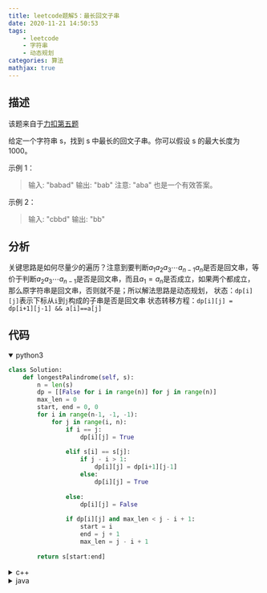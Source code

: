 ```yaml
---
title: leetcode题解5：最长回文子串
date: 2020-11-21 14:50:53
tags:
    - leetcode
    - 字符串
    - 动态规划
categories: 算法
mathjax: true
---
```


## 描述

该题来自于[力扣第五题](https://leetcode-cn.com/problems/longest-palindromic-substring)

给定一个字符串 s，找到 s 中最长的回文子串。你可以假设 s 的最大长度为 1000。

<!--more-->

示例 1：
> 输入: "babad"
输出: "bab"
注意: "aba" 也是一个有效答案。

示例 2：
> 输入: "cbbd"
输出: "bb"


## 分析
关键思路是如何尽量少的遍历？注意到要判断$a_1a_2a_3 \cdots a_{n-1} a_n$是否是回文串，等价于判断$a_2a_3 \cdots a_{n-1}$是否是回文串，而且$a_1=a_n$是否成立，如果两个都成立，那么原字符串是回文串，否则就不是；所以解法思路是动态规划，
状态：`dp[i][j]`表示下标从`i`到`j`构成的子串是否是回文串
状态转移方程：`dp[i][j] = dp[i+1][j-1] && a[i]==a[j]`


## 代码

<details open>
<summary>python3</summary>

```python
class Solution:
    def longestPalindrome(self, s):
        n = len(s)
        dp = [[False for i in range(n)] for j in range(n)]
        max_len = 0
        start, end = 0, 0
        for i in range(n-1, -1, -1):
            for j in range(i, n):
                if i == j:
                    dp[i][j] = True
               
                elif s[i] == s[j]:
                    if j - i > 1:
                        dp[i][j] = dp[i+1][j-1]
                    else:
                        dp[i][j] = True
                        
                else:
                    dp[i][j] = False
                    
                if dp[i][j] and max_len < j - i + 1:
                    start = i
                    end = j + 1
                    max_len = j - i + 1 
        
        return s[start:end]
```
</details>


<details>
<summary>c++</summary>

```cpp
class Solution {
public:
    string longestPalindrome(string s) {
        int n = s.size();
        int maxLen = 0;
        int start = 0, end = 0;
        vector<vector<int>> dp(n, vector<int>(n, false));
        for (int i = n - 1; i >= 0; i--) {
            for (int j = i; j < n; j++) {
                if (i == j) dp[i][j] = true;
                else if (s[i] == s[j]) {
                    if ((j - i) > 1) dp[i][j] = dp[i + 1][j - 1];
                    else dp[i][j] = true;
                }
                else
                    dp[i][j] = false;

                if (dp[i][j] && (j-i+1 > maxLen)) {
                    maxLen = max(j - i + 1, maxLen);
                    start = i;
                    end = j;
                }
            }
        }
        return s.substr(start, maxLen);
    }
};
```
</details>


<details>
<summary>java</summary>

```java
class Solution {
    public String longestPalindrome(String s) {
        int n = s.length();
        int maxLen = 0;
        int start = 0, end = 0;
        Boolean[][] dp = new Boolean[n][n];
        for(int i=n-1; i>=0; i--) {
            for(int j=i; j<n; j++) {
                if(i == j) dp[i][j] = true;
                else if(s.charAt(i) == s.charAt(j)){
                    if(j - i > 1) dp[i][j] = dp[i+1][j-1];
                    else dp[i][j] = true;
                }
                else dp[i][j] = false;

                if (dp[i][j] && ((j - i + 1) > maxLen)){
                    maxLen = j - i + 1;
                    start = i;
                    end = j;
                }
            }
        }
        return s.substring(start, end+1);
    }
}
```
</details>